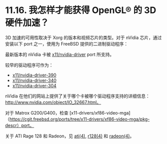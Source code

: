 # 11.16. 我怎样才能获得 OpenGL® 的 3D 硬件加速？

3D 加速的可用性取决于 Xorg 的版本和视频芯片的类型。对于 nVidia 芯片，通过安装以下 port 之一，使用为 FreeBSD 提供的二进制驱动程序：

最新版本的 nVidia 卡被 [x11/nvidia-driver](https://cgit.freebsd.org/ports/tree/x11/nvidia-driver/pkg-descr) port 所支持。

较早的驱动程序可作为：

- [x11/nvidia-driver-390](https://cgit.freebsd.org/ports/tree/x11/nvidia-driver-390/pkg-descr)
- [x11/nvidia-driver-340](https://cgit.freebsd.org/ports/tree/x11/nvidia-driver-340/pkg-descr)
- [x11/nvidia-driver-304](https://cgit.freebsd.org/ports/tree/x11/nvidia-driver-304/pkg-descr)

nVidia 在他们的网站上提供了关于哪个卡被哪个驱动程序支持的详细信息：http://www.nvidia.com/object/IO_32667.html。

对于 Matrox G200/G400，检查 [x11-drivers/xf86-video-mga]（https://cgit.freebsd.org/ports/tree/x11-drivers/xf86-video-mga/pkg-descr）port。

关于 ATI Rage 128 和 Radeon，见 [ati(4)](https://www.freebsd.org/cgi/man.cgi?query=ati&sektion=4&format=html), [r128(4)](https://www.freebsd.org/cgi/man.cgi?query=r128&sektion=4&format=html) 和 [radeon(4)](https://www.freebsd.org/cgi/man.cgi?query=radeon&sektion=4&format=html)。
